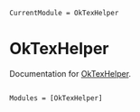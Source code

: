 ```@meta
CurrentModule = OkTexHelper
```

# OkTexHelper

Documentation for [OkTexHelper](https://github.com/okatsn/OkTexHelper.jl).

```@index
```

```@autodocs
Modules = [OkTexHelper]
```
